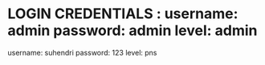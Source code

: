 LOGIN CREDENTIALS : 
username: admin
password: admin
level: admin
=====================
username: suhendri
password: 123
level: pns
